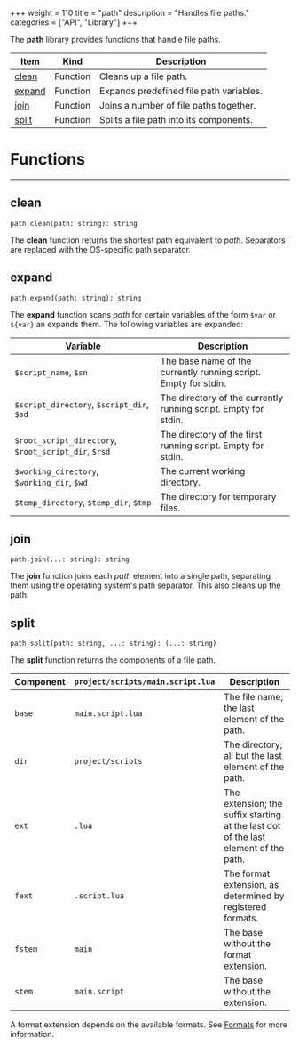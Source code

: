 +++
weight = 110
title = "path"
description = "Handles file paths."
categories = ["API", "Library"]
+++

The **path** library provides functions that handle file paths.

<div class="api-list one two">

| Item | Kind | Description |
| --- | --- | --- |
| [clean](#clean) | Function | Cleans up a file path. |
| [expand](#expand) | Function | Expands predefined file path variables. |
| [join](#join) | Function | Joins a number of file paths together. |
| [split](#split) | Function | Splits a file path into its components. |

</div>

# Functions

----

## clean

 `path.clean(path: string): string`

The **clean** function returns the shortest path equivalent to
*path*. Separators are replaced with the OS-specific path separator.

## expand

 `path.expand(path: string): string`

The **expand** function scans *path* for certain variables of the
form `$var` or `${var}` an expands them. The following
variables are expanded:

| Variable | Description |
| --- | --- |
| `$script_name`, `$sn` | The base name of the currently running script. Empty for stdin. |
| `$script_directory`, `$script_dir`, `$sd` | The directory of the currently running script. Empty for stdin. |
| `$root_script_directory`, `$root_script_dir`, `$rsd` | The directory of the first running script. Empty for stdin. |
| `$working_directory`, `$working_dir`, `$wd` | The current working directory. |
| `$temp_directory`, `$temp_dir`, `$tmp` | The directory for temporary files. |

## join

 `path.join(...: string): string`

The **join** function joins each *path* element into a single path,
separating them using the operating system's path separator. This also cleans up
the path.

## split

 `path.split(path: string, ...: string): (...: string)`

The **split** function returns the components of a file path.

| Component | `project/scripts/main.script.lua` | Description |
| --- | --- | --- |
| `base` | `main.script.lua` | The file name; the last element of the path. |
| `dir` | `project/scripts` | The directory; all but the last element of the path. |
| `ext` | `.lua` | The extension; the suffix starting at the last dot of the last element of the path. |
| `fext` | `.script.lua` | The format extension, as determined by registered formats. |
| `fstem` | `main` | The base without the format extension. |
| `stem` | `main.script` | The base without the extension. |

A format extension depends on the available formats. See [Formats](formats.md) for more information.